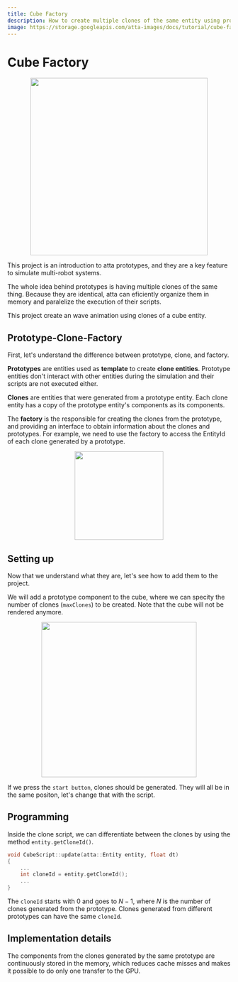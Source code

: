 ```yaml
---
title: Cube Factory
description: How to create multiple clones of the same entity using prototypes
image: https://storage.googleapis.com/atta-images/docs/tutorial/cube-factory/cube-factory.gif
---
```

# Cube Factory

<div align="center">
  <img src="https://storage.googleapis.com/atta-images/docs/tutorial/cube-factory/cube-factory.gif" height="400">
</div>

This project is an introduction to atta prototypes, and they are a key feature to simulate multi-robot systems.

The whole idea behind prototypes is having multiple clones of the same thing. Because they are identical, atta can eficiently organize them in memory and paralelize the execution of their scripts.

This project create an wave animation using clones of a cube entity.

## Prototype-Clone-Factory
First, let's understand the difference between prototype, clone, and factory.

**Prototypes** are entities used as **template** to create **clone entities**. Prototype entities don't interact with other entities during the simulation and their scripts are not executed either.

**Clones** are entities that were generated from a prototype entity. Each clone entity has a copy of the prototype entity's components as its components.

The **factory** is the responsible for creating the clones from the prototype, and providing an interface to obtain information about the clones and prototypes. For example, we need to use the factory to access the EntityId of each clone generated by a prototype.

<div align="center">
  <img src="https://storage.googleapis.com/atta-images/docs/tutorial/cube-factory/factory.png" height="200">
</div>

## Setting up
Now that we understand what they are, let's see how to add them to the project.

We will add a prototype component to the cube, where we can specity the number of clones (`maxClones`) to be created. Note that the cube will not be rendered anymore.

<div align="center">
  <img src="https://storage.googleapis.com/atta-images/docs/tutorial/cube-factory/prototype_component.png" height="350">
</div>

If we press the `start button`, clones should be generated. They will all be in the same positon, let's change that with the script.

## Programming
Inside the clone script, we can differentiate between the clones by using the method `entity.getCloneId()`.

```cpp
void CubeScript::update(atta::Entity entity, float dt)
{
    ...
    int cloneId = entity.getCloneId();
    ...
}
```

The `cloneId` starts with $0$ and goes to $N-1$, where $N$ is the number of clones generated from the prototype. Clones generated from different prototypes can have the same `cloneId`.

## Implementation details
The components from the clones generated by the same prototype are continuously stored in the memory, which reduces cache misses and makes it possible to do only one transfer to the GPU.
